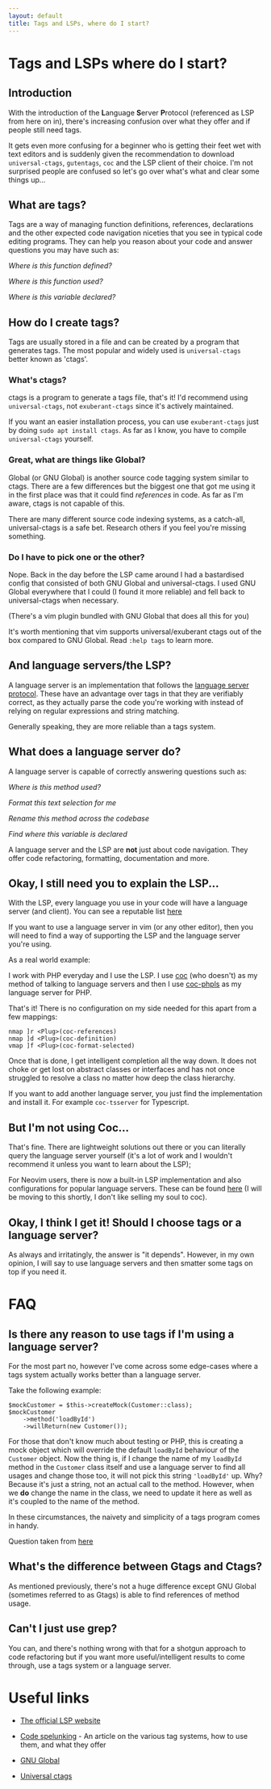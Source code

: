 ```yaml
---
layout: default
title: Tags and LSPs, where do I start?
---
```


# Tags and LSPs where do I start?

## Introduction

With the introduction of the **L**anguage **S**erver **P**rotocol (referenced
as LSP from here on in), there's increasing confusion over what they offer and
if people still need tags.

It gets even more confusing for a beginner who is getting their feet wet with
text editors and is suddenly given the recommendation to download
`universal-ctags`, `gutentags`, `coc` and the LSP client of their choice. I'm
not surprised people are confused so let's go over what's what and clear some
things up...

## What are tags?

Tags are a way of managing function definitions, references, declarations and
the other expected code navigation niceties that you see in typical code editing
programs. They can help you reason about your code and answer questions you may
have such as:

*Where is this function defined?*

*Where is this function used?*

*Where is this variable declared?*

## How do I create tags?

Tags are usually stored in a file and can be created by a program that generates
tags. The most popular and widely used is `universal-ctags` better known as
'ctags'. 

### What's ctags?

ctags is a program to generate a tags file, that's it! I'd recommend using
`universal-ctags`, not `exuberant-ctags` since it's actively maintained. 

If you want an easier installation process, you can use `exuberant-ctags` just
by doing `sudo apt install ctags`. As far as I know, you have to compile
`universal-ctags` yourself.

### Great, what are things like Global?

Global (or GNU Global) is another source code tagging system similar to ctags.
There are a few differences but the biggest one that got me using it in the
first place was that it could find *references* in code. As far as I'm aware,
ctags is not capable of this.

There are many different source code indexing systems, as a catch-all,
universal-ctags is a safe bet. Research others if you feel you're missing
something.

### Do I have to pick one or the other?

Nope. Back in the day before the LSP came around I had a bastardised config that
consisted of both GNU Global and universal-ctags. I used GNU Global everywhere
that I could (I found it more reliable) and fell back to universal-ctags when
necessary.

(There's a vim plugin bundled with GNU Global that does all this for you)

It's worth mentioning that vim supports universal/exuberant ctags out of the box
compared to GNU Global. Read `:help tags` to learn more.

## And language servers/the LSP?

A language server is an implementation that follows the [language server
protocol](https://microsoft.github.io/language-server-protocol/). These have an
advantage over tags in that they are verifiably correct, as they actually
parse the code you're working with instead of relying on regular expressions and
string matching.

Generally speaking, they are more reliable than a tags system.

## What does a language server do?

A language server is capable of correctly answering questions such as:

*Where is this method used?*

*Format this text selection for me*

*Rename this method across the codebase*

*Find where this variable is declared*

A language server and the LSP are **not** just about code navigation. They offer code refactoring,
formatting, documentation and more.

## Okay, I still need you to explain the LSP...

With the LSP, every language you use in your code will have a language server
(and client). You can see a reputable list [here](https://microsoft.github.io/language-server-protocol/implementors/servers/)

If you want to use a language server in vim (or any other editor), then you will need to find
a way of supporting the LSP and the language server you're using.

As a real world example:

I work with PHP everyday and I use the LSP. I use
[coc](https://github.com/neoclide/coc.nvim) (who doesn't) as my method of
talking to language servers and then I use
[coc-phpls](https://github.com/marlonfan/coc-phpls/) as my language server for
PHP.

That's it! There is no configuration on my side needed for this apart from a few
mappings:

```
nmap ]r <Plug>(coc-references)
nmap ]d <Plug>(coc-definition)
vmap ]f <Plug>(coc-format-selected)
```

Once that is done, I get intelligent completion all the way down. It does not
choke or get lost on abstract classes or interfaces and has not once struggled
to resolve a class no matter how deep the class hierarchy.

If you want to add another language server, you just find the implementation and
install it. For example `coc-tsserver` for Typescript.

## But I'm not using Coc...

That's fine. There are lightweight solutions out there or you can
literally query the language server yourself (it's a lot of work and I wouldn't
recommend it unless you want to learn about the LSP);

For Neovim users, there is now a built-in LSP implementation and also
configurations for popular language servers. These can be found
[here](https://github.com/neovim/nvim-lsp) (I will be moving to this shortly, I
don't like selling my soul to coc).

## Okay, I think I get it! Should I choose tags or a language server?

As always and irritatingly, the answer is "it depends". However, in my own
opinion, I will say to use language servers and then smatter some tags on top if you need
it.

# FAQ

## Is there any reason to use tags if I'm using a language server?

For the most part no, however I've come across some edge-cases where a tags
system actually works better than a language server.

Take the following example:

```
$mockCustomer = $this->createMock(Customer::class);
$mockCustomer
    ->method('loadById')
    ->willReturn(new Customer());
```

For those that don't know much about testing or PHP, this is creating a mock
object which will override the default `loadById` behaviour of the `Customer`
object. Now the thing is, if I change the name of my `loadById` method in the
`Customer` class itself and use a language server to find all usages and change
those too, it will not pick this string `'loadById'` up. Why? Because it's just
a string, not an actual call to the method. However, when we **do** change the
name in the class, we need to update it here as well as it's coupled to the name
of the method.

In these circumstances, the naivety and simplicity of a tags program comes in
handy.

Question taken from [here](https://www.reddit.com/r/vim/comments/dx6zbi/is_there_any_use_for_ctags_if_i_use_an_lsp_client/)

## What's the difference between Gtags and Ctags?

As mentioned previously, there's not a huge difference except GNU Global
(sometimes referred to as Gtags) is able to find references of method usage.

## Can't I just use grep?

You can, and there's nothing wrong with that for a shotgun approach to code
refactoring but if you want more useful/intelligent results to come through, use
a tags system or a language server.

# Useful links

- [The official LSP website](https://microsoft.github.io/language-server-protocol/)

- [Code spelunking](https://queue.acm.org/detail.cfm?id=945136) - An article on
  the various tag systems, how to use them, and what they offer

- [GNU Global](https://www.gnu.org/software/global/)

- [Universal ctags](https://github.com/universal-ctags/ctags)

